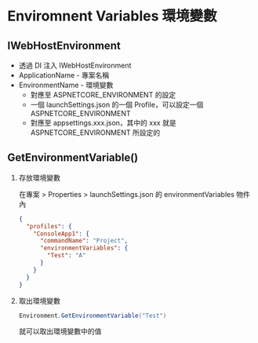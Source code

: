 # Enviromnent Variables 環境變數

## IWebHostEnvironment

- 透過 DI 注入 IWebHostEnvironment
- ApplicationName - 專案名稱
- EnvironmentName - 環境變數
  - 對應至 ASPNETCORE_ENVIRONMENT 的設定
  - 一個 launchSettings.json 的一個 Profile，可以設定一個 ASPNETCORE_ENVIRONMENT
  - 對應至 appsettings.xxx.json，其中的 xxx 就是 ASPNETCORE_ENVIRONMENT 所設定的


## GetEnvironmentVariable()

1. 存放環境變數

    在專案 > Properties > launchSettings.json 的 environmentVariables 物件內

    ```json
    {
      "profiles": {
        "ConsoleApp1": {
          "commandName": "Project",
          "environmentVariables": {
            "Test": "A"
          }
        }
      }
    }
    ```

1. 取出環境變數

    ```csharp
    Environment.GetEnvironmentVariable("Test")
    ```

    就可以取出環境變數中的值

